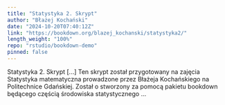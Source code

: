 ```yaml
---
title: "Statystyka 2. Skrypt"
author: "Błażej Kochański"
date: "2024-10-20T07:40:12Z"
link: "https://bookdown.org/blazej_kochanski/statystyka2/"
length_weight: "100%"
repo: "rstudio/bookdown-demo"
pinned: false
---
```


Statystyka 2. Skrypt [...] Ten skrypt został przygotowany na zajęcia Statystyka matematyczna prowadzone przez Błażeja Kochańskiego na Politechnice Gdańskiej. Został o stworzony za pomocą pakietu bookdown będącego częścią środowiska statystycznego ...
